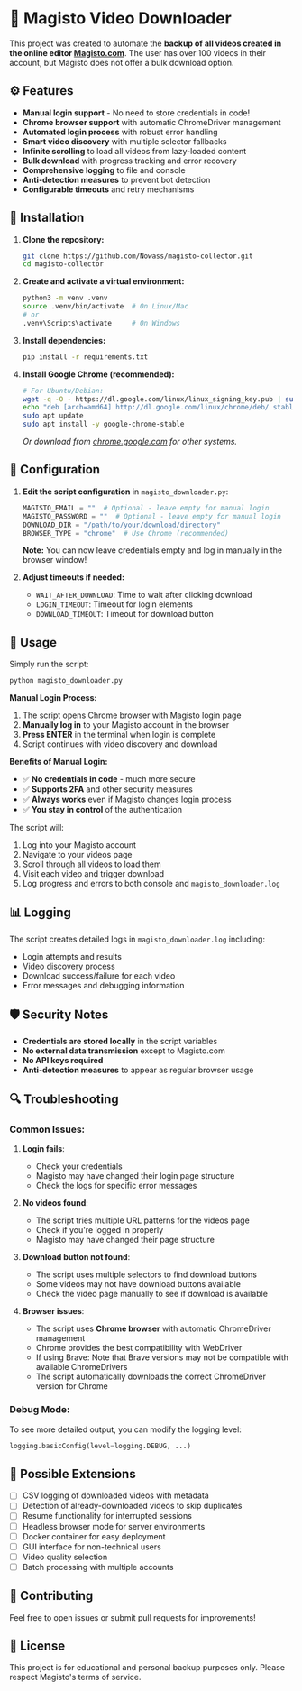 # 🧠 Magisto Video Downloader

This project was created to automate the **backup of all videos created in the online editor [Magisto.com](https://www.magisto.com)**. The user has over 100 videos in their account, but Magisto does not offer a bulk download option.

## ⚙️ Features

- **Manual login support** - No need to store credentials in code!
- **Chrome browser support** with automatic ChromeDriver management
- **Automated login process** with robust error handling
- **Smart video discovery** with multiple selector fallbacks
- **Infinite scrolling** to load all videos from lazy-loaded content
- **Bulk download** with progress tracking and error recovery
- **Comprehensive logging** to file and console
- **Anti-detection measures** to prevent bot detection
- **Configurable timeouts** and retry mechanisms

## 🚀 Installation

1. **Clone the repository:**
   ```bash
   git clone https://github.com/Nowass/magisto-collector.git
   cd magisto-collector
   ```

2. **Create and activate a virtual environment:**
   ```bash
   python3 -m venv .venv
   source .venv/bin/activate  # On Linux/Mac
   # or
   .venv\Scripts\activate     # On Windows
   ```

3. **Install dependencies:**
   ```bash
   pip install -r requirements.txt
   ```

4. **Install Google Chrome (recommended):**
   ```bash
   # For Ubuntu/Debian:
   wget -q -O - https://dl.google.com/linux/linux_signing_key.pub | sudo apt-key add -
   echo "deb [arch=amd64] http://dl.google.com/linux/chrome/deb/ stable main" | sudo tee /etc/apt/sources.list.d/google-chrome.list
   sudo apt update
   sudo apt install -y google-chrome-stable
   ```
   
   *Or download from [chrome.google.com](https://www.google.com/chrome/) for other systems.*

## 🔧 Configuration

1. **Edit the script configuration** in `magisto_downloader.py`:
   ```python
   MAGISTO_EMAIL = ""  # Optional - leave empty for manual login
   MAGISTO_PASSWORD = ""  # Optional - leave empty for manual login  
   DOWNLOAD_DIR = "/path/to/your/download/directory"
   BROWSER_TYPE = "chrome"  # Use Chrome (recommended)
   ```

   **Note:** You can now leave credentials empty and log in manually in the browser window!

2. **Adjust timeouts if needed:**
   - `WAIT_AFTER_DOWNLOAD`: Time to wait after clicking download
   - `LOGIN_TIMEOUT`: Timeout for login elements
   - `DOWNLOAD_TIMEOUT`: Timeout for download button

## 🎯 Usage

Simply run the script:
```bash
python magisto_downloader.py
```

**Manual Login Process:**
1. The script opens Chrome browser with Magisto login page
2. **Manually log in** to your Magisto account in the browser
3. **Press ENTER** in the terminal when login is complete
4. Script continues with video discovery and download

**Benefits of Manual Login:**
- ✅ **No credentials in code** - much more secure
- ✅ **Supports 2FA** and other security measures  
- ✅ **Always works** even if Magisto changes login process
- ✅ **You stay in control** of the authentication

The script will:
1. Log into your Magisto account
2. Navigate to your videos page
3. Scroll through all videos to load them
4. Visit each video and trigger download
5. Log progress and errors to both console and `magisto_downloader.log`

## 📊 Logging

The script creates detailed logs in `magisto_downloader.log` including:
- Login attempts and results
- Video discovery process
- Download success/failure for each video
- Error messages and debugging information

## 🛡️ Security Notes

- **Credentials are stored locally** in the script variables
- **No external data transmission** except to Magisto.com
- **No API keys required**
- **Anti-detection measures** to appear as regular browser usage

## 🔍 Troubleshooting

### Common Issues:

1. **Login fails**: 
   - Check your credentials
   - Magisto may have changed their login page structure
   - Check the logs for specific error messages

2. **No videos found**:
   - The script tries multiple URL patterns for the videos page
   - Check if you're logged in properly
   - Magisto may have changed their page structure

3. **Download button not found**:
   - The script uses multiple selectors to find download buttons
   - Some videos may not have download buttons available
   - Check the video page manually to see if download is available

4. **Browser issues**:
   - The script uses **Chrome browser** with automatic ChromeDriver management
   - Chrome provides the best compatibility with WebDriver
   - If using Brave: Note that Brave versions may not be compatible with available ChromeDrivers
   - The script automatically downloads the correct ChromeDriver version for Chrome

### Debug Mode:

To see more detailed output, you can modify the logging level:
```python
logging.basicConfig(level=logging.DEBUG, ...)
```

## 📌 Possible Extensions

- [ ] CSV logging of downloaded videos with metadata
- [ ] Detection of already-downloaded videos to skip duplicates
- [ ] Resume functionality for interrupted sessions
- [ ] Headless browser mode for server environments
- [ ] Docker container for easy deployment
- [ ] GUI interface for non-technical users
- [ ] Video quality selection
- [ ] Batch processing with multiple accounts

## 🤝 Contributing

Feel free to open issues or submit pull requests for improvements!

## 📄 License

This project is for educational and personal backup purposes only. Please respect Magisto's terms of service.
